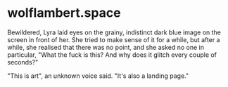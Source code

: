 # wolflambert.space

Bewildered, Lyra laid eyes on the grainy, indistinct dark blue image on the screen in front of her. She tried to make sense of it for a while, but after a while, she realised that there was no point, and she asked no one in particular, "What the fuck is this? And why does it glitch every couple of seconds?"

"This is art", an unknown voice said.
"It's also a landing page."
